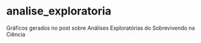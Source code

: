 # analise_exploratoria
Gráficos gerados no post sobre Análises Exploratórias do Sobrevivendo na Ciência
